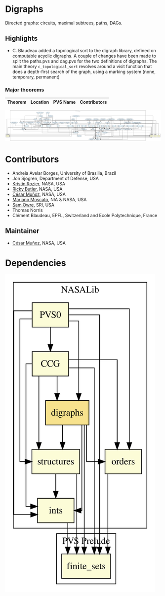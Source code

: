 # Digraphs

Directed graphs: circuits, maximal subtrees, paths, DAGs.

## Highlights

* C. Blaudeau added a topological sort to the digraph library, defined
on computable acyclic digraphs. A couple of changes have been made to
split the paths.pvs and dag.pvs for the two definitions of
digraphs. The main theory `c_topological_sort` revolves around a visit
function that does a depth-first search of the graph, using a marking
system (none, temporary, permanent)

### Major theorems

| Theorem | Location | PVS Name | Contributors |
| --- | --- | --- | --- |


![dependency graph](./digraphs-zoomed.svg "Dependency Graph")

# Contributors
* Andreia Avelar Borges, University of Brasilia, Brazil
* Jon Sjogren, Department of Defense, USA
* [Kristin Rozier](http://ti.arc.nasa.gov/profile/kyrozier), NASA, USA
* [Ricky Butler](http://shemesh.larc.nasa.gov/people/rwb), NASA, USA
* [César Muñoz](http://shemesh.larc.nasa.gov/people/cam), NASA, USA
* [Mariano Moscato](https://www.nianet.org/directory/research-staff/mariano-moscato/), NIA & NASA, USA
* [Sam Owre](http://www.csl.sri.com/users/owre), SRI, USA
* Thomas Norris
* Clément Blaudeau, EPFL, Switzerland and Ecole Polytechnique, France 

## Maintainer
* [César Muñoz](http://shemesh.larc.nasa.gov/people/cam), NASA, USA

# Dependencies
![dependency graph](./digraphs.svg "Dependency Graph")
